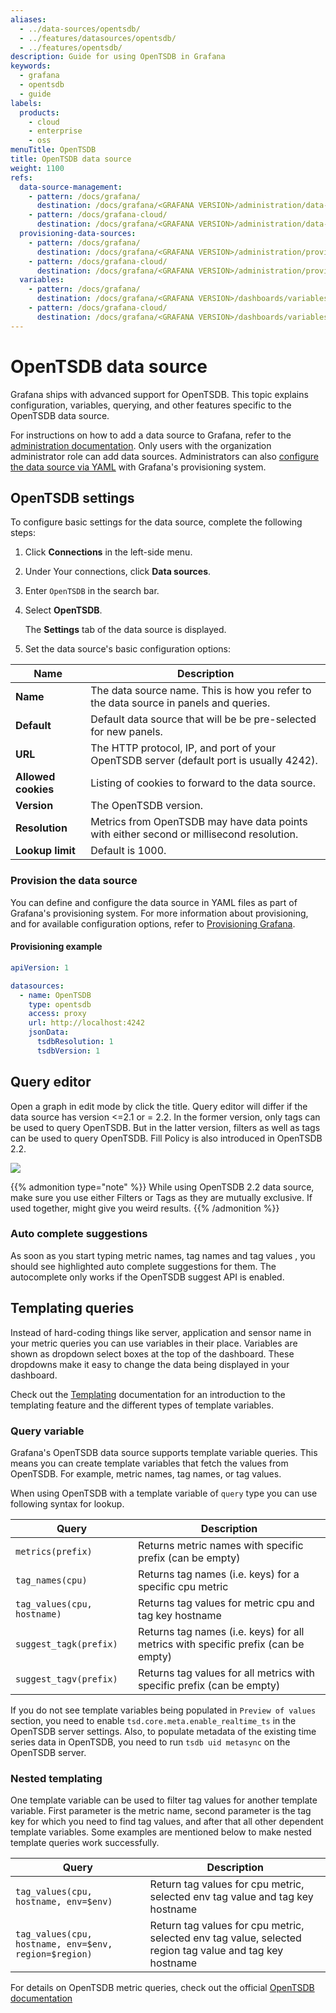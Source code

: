 ```yaml
---
aliases:
  - ../data-sources/opentsdb/
  - ../features/datasources/opentsdb/
  - ../features/opentsdb/
description: Guide for using OpenTSDB in Grafana
keywords:
  - grafana
  - opentsdb
  - guide
labels:
  products:
    - cloud
    - enterprise
    - oss
menuTitle: OpenTSDB
title: OpenTSDB data source
weight: 1100
refs:
  data-source-management:
    - pattern: /docs/grafana/
      destination: /docs/grafana/<GRAFANA VERSION>/administration/data-source-management/
    - pattern: /docs/grafana-cloud/
      destination: /docs/grafana/<GRAFANA VERSION>/administration/data-source-management/
  provisioning-data-sources:
    - pattern: /docs/grafana/
      destination: /docs/grafana/<GRAFANA VERSION>/administration/provisioning/#data-sources
    - pattern: /docs/grafana-cloud/
      destination: /docs/grafana/<GRAFANA VERSION>/administration/provisioning/#data-sources
  variables:
    - pattern: /docs/grafana/
      destination: /docs/grafana/<GRAFANA VERSION>/dashboards/variables/
    - pattern: /docs/grafana-cloud/
      destination: /docs/grafana/<GRAFANA VERSION>/dashboards/variables/
---
```


# OpenTSDB data source

Grafana ships with advanced support for OpenTSDB.
This topic explains configuration, variables, querying, and other features specific to the OpenTSDB data source.

For instructions on how to add a data source to Grafana, refer to the [administration documentation](ref:data-source-management).
Only users with the organization administrator role can add data sources.
Administrators can also [configure the data source via YAML](#provision-the-data-source) with Grafana's provisioning system.

## OpenTSDB settings

To configure basic settings for the data source, complete the following steps:

1.  Click **Connections** in the left-side menu.
1.  Under Your connections, click **Data sources**.
1.  Enter `OpenTSDB` in the search bar.
1.  Select **OpenTSDB**.

    The **Settings** tab of the data source is displayed.

1.  Set the data source's basic configuration options:

| Name                | Description                                                                              |
| ------------------- | ---------------------------------------------------------------------------------------- |
| **Name**            | The data source name. This is how you refer to the data source in panels and queries.    |
| **Default**         | Default data source that will be be pre-selected for new panels.                         |
| **URL**             | The HTTP protocol, IP, and port of your OpenTSDB server (default port is usually 4242).  |
| **Allowed cookies** | Listing of cookies to forward to the data source.                                        |
| **Version**         | The OpenTSDB version.                                                                    |
| **Resolution**      | Metrics from OpenTSDB may have data points with either second or millisecond resolution. |
| **Lookup limit**    | Default is 1000.                                                                         |

### Provision the data source

You can define and configure the data source in YAML files as part of Grafana's provisioning system.
For more information about provisioning, and for available configuration options, refer to [Provisioning Grafana](ref:provisioning-data-sources).

#### Provisioning example

```yaml
apiVersion: 1

datasources:
  - name: OpenTSDB
    type: opentsdb
    access: proxy
    url: http://localhost:4242
    jsonData:
      tsdbResolution: 1
      tsdbVersion: 1
```

## Query editor

Open a graph in edit mode by click the title. Query editor will differ if the data source has version <=2.1 or = 2.2.
In the former version, only tags can be used to query OpenTSDB. But in the latter version, filters as well as tags
can be used to query OpenTSDB. Fill Policy is also introduced in OpenTSDB 2.2.

![](/static/img/docs/v43/opentsdb_query_editor.png)

{{% admonition type="note" %}}
While using OpenTSDB 2.2 data source, make sure you use either Filters or Tags as they are mutually exclusive. If used together, might give you weird results.
{{% /admonition %}}

### Auto complete suggestions

As soon as you start typing metric names, tag names and tag values , you should see highlighted auto complete suggestions for them.
The autocomplete only works if the OpenTSDB suggest API is enabled.

## Templating queries

Instead of hard-coding things like server, application and sensor name in your metric queries you can use variables in their place.
Variables are shown as dropdown select boxes at the top of the dashboard. These dropdowns make it easy to change the data
being displayed in your dashboard.

Check out the [Templating](ref:variables) documentation for an introduction to the templating feature and the different
types of template variables.

### Query variable

Grafana's OpenTSDB data source supports template variable queries. This means you can create template variables
that fetch the values from OpenTSDB. For example, metric names, tag names, or tag values.

When using OpenTSDB with a template variable of `query` type you can use following syntax for lookup.

| Query                       | Description                                                                       |
| --------------------------- | --------------------------------------------------------------------------------- |
| `metrics(prefix)`           | Returns metric names with specific prefix (can be empty)                          |
| `tag_names(cpu)`            | Returns tag names (i.e. keys) for a specific cpu metric                           |
| `tag_values(cpu, hostname)` | Returns tag values for metric cpu and tag key hostname                            |
| `suggest_tagk(prefix)`      | Returns tag names (i.e. keys) for all metrics with specific prefix (can be empty) |
| `suggest_tagv(prefix)`      | Returns tag values for all metrics with specific prefix (can be empty)            |

If you do not see template variables being populated in `Preview of values` section, you need to enable
`tsd.core.meta.enable_realtime_ts` in the OpenTSDB server settings. Also, to populate metadata of
the existing time series data in OpenTSDB, you need to run `tsdb uid metasync` on the OpenTSDB server.

### Nested templating

One template variable can be used to filter tag values for another template variable. First parameter is the metric name,
second parameter is the tag key for which you need to find tag values, and after that all other dependent template variables.
Some examples are mentioned below to make nested template queries work successfully.

| Query                                                 | Description                                                                                              |
| ----------------------------------------------------- | -------------------------------------------------------------------------------------------------------- |
| `tag_values(cpu, hostname, env=$env)`                 | Return tag values for cpu metric, selected env tag value and tag key hostname                            |
| `tag_values(cpu, hostname, env=$env, region=$region)` | Return tag values for cpu metric, selected env tag value, selected region tag value and tag key hostname |

For details on OpenTSDB metric queries, check out the official [OpenTSDB documentation](http://opentsdb.net/docs/build/html/index.html)


